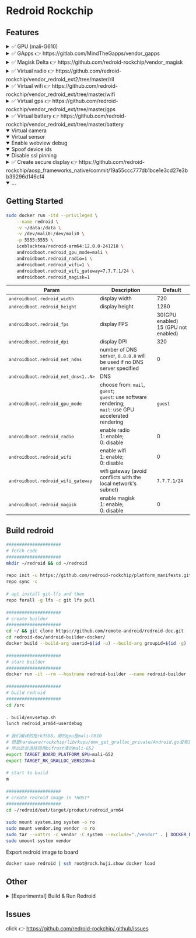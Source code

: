 # Redroid Rockchip

## Features

<details>
<summary> ✅ GPU (mali-G610) </summary>

<img src="https://raw.githubusercontent.com/redroid-rockchip/.github/main/images/mali.png"/>
</details>


<details>
<summary> ✅ GApps 👉 https://gitlab.com/MindTheGapps/vendor_gapps </summary>

<img src="https://raw.githubusercontent.com/redroid-rockchip/.github/main/images/gapps.png" width="432px" height="768px"/>
</details>


<details>
<summary> ✅ Magisk Delta 👉 https://github.com/redroid-rockchip/vendor_magisk </summary>

<img src="https://raw.githubusercontent.com/redroid-rockchip/.github/main/images/magisk.png" width="432px" height="768px"/>
</details>


<details>
<summary> ✅ Virtual radio 👉 https://github.com/redroid-rockchip/vendor_redroid_ext2/tree/master/ril </summary>

##### Thanks

*Thanks to [@chenzhu005774](https://github.com/chenzhu005774) for providing vlte to support 4G internet access*

##### Required
1. if you can't access the internet via 4G, you need to configure the APN. 
   1) go to Settings -> Network & internet -> Internet -> setting logo -> Access Point Names
   2) click the menu in the upper right corner and select "Reset to default"

<img src="https://raw.githubusercontent.com/redroid-rockchip/.github/main/images/radio.png" width="432px" height="768px"/>
</details>


<details>
<summary> ✅ Virtual wifi 👉 https://github.com/redroid-rockchip/vendor_redroid_ext/tree/master/wifi </summary>

##### Required
1. `mac80211_hwsim` kernel module in host

<img src="https://raw.githubusercontent.com/redroid-rockchip/.github/main/images/wifi.png" width="432px" height="768px"/>
</details>


<details>
<summary> ✅ Virtual gps 👉 https://github.com/redroid-rockchip/vendor_redroid_ext/tree/master/gps </summary>

##### Update latitude and longitude
```bash
adb shell 'echo "LatitudeDegrees=30.281026818001678" > /data/vendor/gps/gnss'
adb shell 'echo "LongitudeDegrees=120.01934876982831" >> /data/vendor/gps/gnss'
adb shell 'echo "AltitudeMeters=1.60062531" >> /data/vendor/gps/gnss'
adb shell 'echo "BearingDegrees=0" >> /data/vendor/gps/gnss'
adb shell 'echo "SpeedMetersPerSec=0" >> /data/vendor/gps/gnss'
```

<img src="https://raw.githubusercontent.com/redroid-rockchip/.github/main/images/gps.png" width="432px" height="768px"/>
</details>

<details>
<summary> ✅ Virtual battery 👉 https://github.com/redroid-rockchip/vendor_redroid_ext/tree/master/battery </summary>

##### Update battery capacity
```bash
adb shell 'echo 88 > /data/vendor/battery/power_supply/battery/capacity'
```

<img src="https://raw.githubusercontent.com/redroid-rockchip/.github/main/images/battery.png" width="432px" height="768px"/>
</details>


<details open>
<summary> Virtual camera </summary>
</details>


<details open>
<summary> Virtual sensor </summary>
</details>


<details open>
<summary> Enable webview debug </summary>
</details>


<details open>
<summary> Spoof device ids </summary>
</details>


<details open>
<summary> Disable ssl pinning </summary>
</details>


<details>
<summary> ✅ Create secure display 👉 https://github.com/redroid-rockchip/aosp_frameworks_native/commit/19a55ccc777db1bce1e3cd27e3bb39296d146cf4</summary>
</details>


<details open>
<summary> ... </summary>
</details>

## Getting Started

```bash
sudo docker run -itd --privileged \
    --name redroid \
    -v ~/data:/data \
    -v /dev/mali0:/dev/mali0 \
    -p 5555:5555 \
    iceblacktea/redroid-arm64:12.0.0-241218 \
    androidboot.redroid_gpu_mode=mali \
    androidboot.redroid_radio=1 \
    androidboot.redroid_wifi=1 \
    androidboot.redroid_wifi_gateway=7.7.7.1/24 \
    androidboot.redroid_magisk=1
```

| Param                               | Description                                                                                                | Default                                  |
|-------------------------------------|------------------------------------------------------------------------------------------------------------|------------------------------------------|
| `androidboot.redroid_width`         | display width                                                                                              | 720                                      |
| `androidboot.redroid_height`        | display height                                                                                             | 1280                                     |
| `androidboot.redroid_fps`           | display FPS                                                                                                | 30(GPU enabled)<br> 15 (GPU not enabled) |
| `androidboot.redroid_dpi`           | display DPI                                                                                                | 320                                      |
| `androidboot.redroid_net_ndns`      | number of DNS server, `8.8.8.8` will be used if no DNS server specified                                    | 0                                        |
| `androidboot.redroid_net_dns<1..N>` | DNS                                                                                                        |                                          |
| `androidboot.redroid_gpu_mode`      | choose from: `mail`, `guest`;<br>`guest`: use software rendering;<br>`mail`: use GPU accelerated rendering | `guest`                                  |
| `androidboot.redroid_radio`         | enable radio<br/>1: enable;<br/>0: disable                                                                 | 0                                        |
| `androidboot.redroid_wifi`          | enable wifi<br/>1: enable;<br/>0: disable                                                                  | 0                                        |
| `androidboot.redroid_wifi_gateway`  | wifi gateway (avoid conflicts with the local network's subnet)                                             | `7.7.7.1/24`                             |
| `androidboot.redroid_magisk`        | enable magisk<br/>1: enable;<br/>0: disable                                                                | 0                                        |

## Build redroid

```bash
#####################
# fetch code
#####################
mkdir ~/redroid && cd ~/redroid

repo init -u https://github.com/redroid-rockchip/platform_manifests.git -b redroid-12.0.0 --depth=1 --git-lfs
repo sync -c

# apt install git-lfs and then
repo forall -g lfs -c git lfs pull

#####################
# create builder
#####################
cd ~/ && git clone https://github.com/remote-android/redroid-doc.git
cd redroid-doc/android-builder-docker/
docker build --build-arg userid=$(id -u) --build-arg groupid=$(id -g) --build-arg username=$(id -un) -t redroid-builder .

#####################
# start builder
#####################
docker run -it --rm --hostname redroid-builder --name redroid-builder -v ~/redroid:/src redroid-builder

#####################
# build redroid
#####################
cd /src

. build/envsetup.sh
lunch redroid_arm64-userdebug

# 我们编译的是rk3588，用的gpu是mali-G610
# 但是hardware/rockchip/librkvpu/omx_get_gralloc_private/Android.go没有定义mali-G610
# 所以此处选择同用bifrost库的mali-G52
export TARGET_BOARD_PLATFORM_GPU=mali-G52
export TARGET_RK_GRALLOC_VERSION=4

# start to build
m

#####################
# create redroid image in *HOST*
#####################
cd ~/redroid/out/target/product/redroid_arm64

sudo mount system.img system -o ro
sudo mount vendor.img vendor -o ro
sudo tar --xattrs -c vendor -C system --exclude="./vendor" . | DOCKER_DEFAULT_PLATFORM=linux/arm64 docker import -c 'ENTRYPOINT ["/init", "androidboot.hardware=redroid"]' - redroid
sudo umount system vendor
```

Export redroid image to board
```bash
docker save redroid | ssh root@rock.huji.show docker load
```

## Other


<details>
<summary>[Experimental] Build & Run Redroid</summary>

#### Dependency

1. Install Python3, Git, [Docker](https://docs.docker.com/engine/install/ubuntu/#install-using-the-convenience-script), [Docker Compose](https://docs.docker.com/compose/install/linux/)

```bash
wget -qO- get.docker.com | bash
sudo apt-get update
sudo apt-get install -y python3 python3-pip git docker-compose-plugin
```

2. Install linktools library and add redroid repository

```bash
python3 -m pip install -U "linktools[container]"
ct-cntr repo add https://github.com/ice-black-tea/cntr-mobile  # fetch code from remote repository
```

#### Run redroid in arm64 Board

```bash
ct-cntr add redroid                                            # add redroid containers
ct-cntr config set \
    REDROID_COUNT=3 \
    REDROID_GPU_MODE=mali \
    REDROID_VIRTUAL_WIFI=true
ct-cntr up                                                     # start redroid containers
```

#### Build in x86_64 PC

Build the redroid image for the first time

```bash
ct-cntr add redroid-builder                                    # add redroid-builder container

#####################
# create and start builder
#####################
ct-cntr config set REDROID_BUILD_PATH=~/redroid                # set the path to store source code
ct-cntr config                                                 # check whether the docker configuration is correct
ct-cntr up                                                     # start redroid-builder container

#####################
# fetch code
#####################
ct-cntr exec redroid-builder init-repo -u https://github.com/redroid-rockchip/platform_manifests.git -b redroid-12.0.0
ct-cntr exec redroid-builder sync-repo

#####################
# build redroid
#####################
ct-cntr exec redroid-builder build-rk3588

#####################
# create redroid image
#####################
ct-cntr exec redroid-builder make-image
```

Build the redroid image for the second time
```bash
ct-cntr update
ct-cntr up                                                     # update code from remote repository
ct-cntr exec redroid-builder sync-repo
ct-cntr exec redroid-builder build-rk3588                      # build redroid
ct-cntr exec redroid-builder make-image                        # create redroid image
```

Export the redroid image to rockchip
```bash
docker save redroid | ssh root@rock.huji.show docker load
```

</details>

## Issues

click 👉 https://github.com/redroid-rockchip/.github/issues
